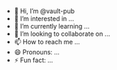 - 👋 Hi, I’m @vault-pub
- 👀 I’m interested in ...
- 🌱 I’m currently learning ...
- 💞️ I’m looking to collaborate on ...
- 📫 How to reach me ...
- 😄 Pronouns: ...
- ⚡ Fun fact: ...

<!---
vault-pub/vault-pub is a ✨ special ✨ repository because its `README.md` (this file) appears on your GitHub profile.
You can click the Preview link to take a look at your changes.
--->
